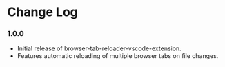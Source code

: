 # Change Log

### 1.0.0

- Initial release of browser-tab-reloader-vscode-extension.
- Features automatic reloading of multiple browser tabs on file changes.